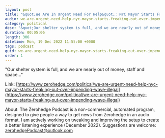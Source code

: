 ```yaml
---
layout: post
title: "&quot;We Are In Urgent Need For Help&quot;: NYC Mayor Starts Freaking Out Over Impending Wave Of Illegal Migrants"
audio: we-are-urgent-need-help-nyc-mayor-starts-freaking-out-over-impending-wave-illegal-0
category: political
desc: "&quot;Our shelter system is full, and we are nearly out of money, staff and space...&quot;"
duration: 00:05:06
length: 306
datetime: Mon, 19 Dec 2022 11:55:00 +0000
tags: podcast
guid: we-are-urgent-need-help-nyc-mayor-starts-freaking-out-over-impending-wave-illegal-0
order: 1
---
```

&quot;Our shelter system is full, and we are nearly out of money, staff and space...&quot;

Link: [https://www.zerohedge.com/political/we-are-urgent-need-help-nyc-mayor-starts-freaking-out-over-impending-wave-illegal](https://www.zerohedge.com/political/we-are-urgent-need-help-nyc-mayor-starts-freaking-out-over-impending-wave-illegal)

About: The Zerohedge Podcast is a non-commercial, automated program, designed to give people a way to get news from Zerohedge in an audio format.  I am actively working on tweaking and improving the setup to create a better listening experience (December 2022).  Suggestions are welcome: [zerohedgePodcast@outlook.com](mailto:zerohedgePodcast@outlook.com)